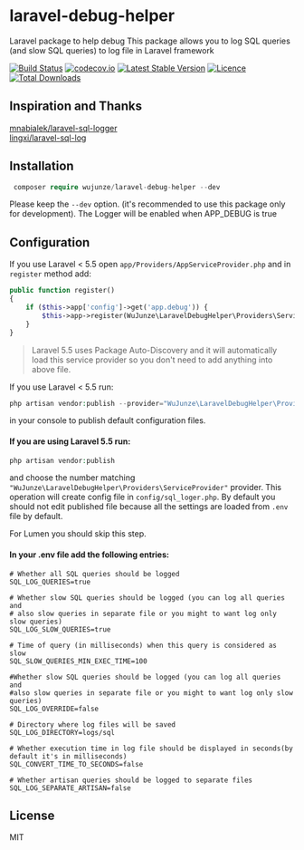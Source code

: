 # laravel-debug-helper
Laravel package to help debug
This package allows you to log SQL queries (and slow SQL queries) to log file in Laravel framework

[![Build Status](https://travis-ci.org/wujunze/laravel-debug-helper.svg?branch=master)](https://travis-ci.org/wujunze/laravel-debug-helper)
[![codecov.io](http://codecov.io/github/wujunze/laravel-debug-helper/coverage.svg?branch=master)](http://codecov.io/github/wujunze/laravel-debug-helper?branch=master)
[![Latest Stable Version](https://poser.pugx.org/wujunze/laravel-debug-helper/v/stable.svg)](https://packagist.org/packages/wujunze/laravel-debug-helper)
[![Licence](https://poser.pugx.org/wujunze/laravel-debug-helper/license.svg)](https://packagist.org/packages/wujunze/laravel-debug-helper)
[![Total Downloads](https://poser.pugx.org/wujunze/laravel-debug-helper/downloads.svg)](https://packagist.org/packages/wujunze/laravel-debug-helper)


## Inspiration and Thanks
[mnabialek/laravel-sql-logger](https://github.com/mnabialek/laravel-sql-logger)   
[lingxi/laravel-sql-log](https://github.com/lingxi/laravel-sql-log)

## Installation

```php   
 composer require wujunze/laravel-debug-helper --dev 
```
   
Please keep the `--dev` option. (it's recommended to use this package only for development). 
The Logger will be enabled when APP_DEBUG is true

## Configuration

If you use Laravel < 5.5 open `app/Providers/AppServiceProvider.php` and in `register` method add:

```php
public function register()
{
    if ($this->app['config']->get('app.debug')) {
        $this->app->register(WuJunze\LaravelDebugHelper\Providers\ServiceProvider::class);
    }
}
```
    
> Laravel 5.5 uses Package Auto-Discovery and it will automatically load this service provider so you don't need to add anything into above file.
    
    
If you use Laravel < 5.5 run:
    
```php
php artisan vendor:publish --provider="WuJunze\LaravelDebugHelper\Providers\ServiceProvider"
```
    
in your console to publish default configuration files.
    
#### If you are using Laravel 5.5 run:
    
```php
php artisan vendor:publish
```
    
and choose the number matching `"WuJunze\LaravelDebugHelper\Providers\ServiceProvider"` provider.
This operation will create config file in `config/sql_loger.php`.
By default you should not edit published file because all the settings are loaded from `.env` file by default.

For Lumen you should skip this step. 
        
#### In your .env file add the following entries:

```
# Whether all SQL queries should be logged
SQL_LOG_QUERIES=true 

# Whether slow SQL queries should be logged (you can log all queries and
# also slow queries in separate file or you might to want log only slow queries)
SQL_LOG_SLOW_QUERIES=true

# Time of query (in milliseconds) when this query is considered as slow
SQL_SLOW_QUERIES_MIN_EXEC_TIME=100

#Whether slow SQL queries should be logged (you can log all queries and
#also slow queries in separate file or you might to want log only slow queries)
SQL_LOG_OVERRIDE=false

# Directory where log files will be saved
SQL_LOG_DIRECTORY=logs/sql

# Whether execution time in log file should be displayed in seconds(by default it's in milliseconds)
SQL_CONVERT_TIME_TO_SECONDS=false

# Whether artisan queries should be logged to separate files
SQL_LOG_SEPARATE_ARTISAN=false
```
    
## License
MIT

